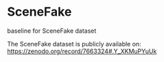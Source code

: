 # SceneFake
baseline for SceneFake dataset

The SceneFake dataset is publicly available on: https://zenodo.org/record/7663324#.Y_XKMuPYuUk
